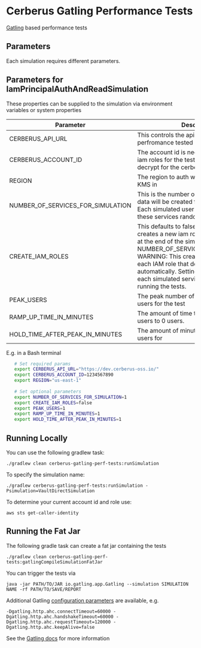 # Cerberus Gatling Performance Tests

[Gatling](http://gatling.io/) based performance tests

## Parameters

Each simulation requires different parameters.

## Parameters for IamPrincipalAuthAndReadSimulation

These properties can be supplied to the simulation via environment variables or system properties

Parameter | Description
--------- | ---------------
CERBERUS_API_URL | This controls the api that will be perfromance tested
CERBERUS_ACCOUNT_ID | The account id is needed when creating iam roles for the test and granting kms decrypt for the cerberus account
REGION | The region to auth with Cerberus and use KMS in
NUMBER_OF_SERVICES_FOR_SIMULATION | This is the number of SDBs with random data will be created for the simulation. Each simulated user will be fed one of these services randomly to be.
CREATE_IAM_ROLES | This defaults to false. Setting this to true creates a new iam role that will get deleted at the end of the simulation for each NUMBER_OF_SERVICES_FOR_SIMULATION WARNING: This creates a KMS key for each IAM role that does not get cleaned up automatically. Setting this to false makes each simulated service use the role that is running the tests.
PEAK_USERS | The peak number of simulated concurrent users for the test
RAMP_UP_TIME_IN_MINUTES | The amount of time to ramp up from peak users to 0 users.
HOLD_TIME_AFTER_PEAK_IN_MINUTES | The amount of minutes to hold the peak users for

E.g. in a Bash terminal

```bash
   # Set required params
   export CERBERUS_API_URL="https://dev.cerberus-oss.io/"
   export CERBERUS_ACCOUNT_ID=1234567890
   export REGION="us-east-1"
   
   # Set optional parameters
   export NUMBER_OF_SERVICES_FOR_SIMULATION=1
   export CREATE_IAM_ROLES=false
   export PEAK_USERS=1
   export RAMP_UP_TIME_IN_MINUTES=1
   export HOLD_TIME_AFTER_PEAK_IN_MINUTES=1
```

## Running Locally

You can use the following gradlew task:

    ./gradlew clean cerberus-gatling-perf-tests:runSimulation

To specify the simulation name:

    ./gradlew cerberus-gatling-perf-tests:runSimulation -Psimulation=VaultDirectSimulation
    
To determine your current account id and role use:

    aws sts get-caller-identity
    
## Running the Fat Jar

The following gradle task can create a fat jar containing the tests

    ./gradlew clean cerberus-gatling-perf-tests:gatlingCompileSimulationFatJar
    
You can trigger the tests via 

    java -jar PATH/TO/JAR io.gatling.app.Gatling --simulation SIMULATION NAME -rf PATH/TO/SAVE/REPORT
    

Additional Gatling [configuration parameters](https://github.com/gatling/gatling/blob/master/gatling-core/src/main/resources/gatling-defaults.conf) are available, e.g.

    -Dgatling.http.ahc.connectTimeout=60000 -Dgatling.http.ahc.handshakeTimeout=60000 -Dgatling.http.ahc.requestTimeout=120000 -Dgatling.http.ahc.keepAlive=false    
    
See the [Gatling docs](http://gatling.io/docs/current/) for more information
